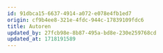 ```yaml
---
id: 91dbca15-6637-4914-a072-e078e4fb1ed7
origin: cf9b4ee8-321e-4fdc-944c-17839109fdc6
title: Autoren
updated_by: 27fcb98e-8b87-495a-bd8e-230e259768cd
updated_at: 1718191589
---
```

